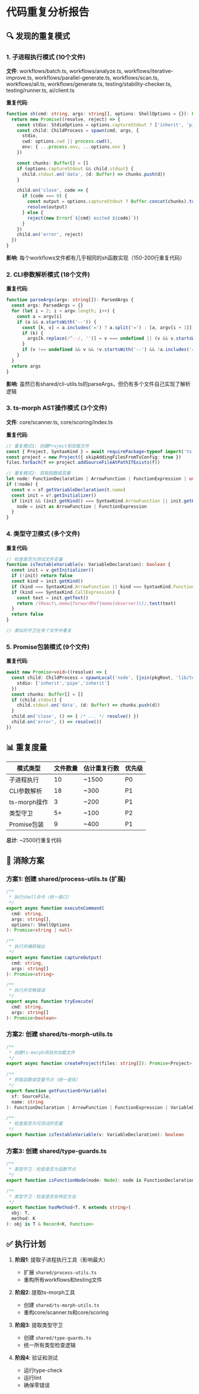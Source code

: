 # 代码重复分析报告

## 🔍 发现的重复模式

### 1. 子进程执行模式 (10个文件)
**文件**: workflows/batch.ts, workflows/analyze.ts, workflows/iterative-improve.ts, workflows/parallel-generate.ts, workflows/scan.ts, workflows/all.ts, workflows/generate.ts, testing/stability-checker.ts, testing/runner.ts, ai/client.ts

**重复代码**:
```typescript
function sh(cmd: string, args: string[], options: ShellOptions = {}): Promise<string | null> {
  return new Promise((resolve, reject) => {
    const stdio: StdioOptions = options.captureStdout ? ['inherit', 'pipe', 'inherit'] : 'inherit'
    const child: ChildProcess = spawn(cmd, args, {
      stdio,
      cwd: options.cwd || process.cwd(),
      env: { ...process.env, ...options.env }
    })

    const chunks: Buffer[] = []
    if (options.captureStdout && child.stdout) {
      child.stdout.on('data', (d: Buffer) => chunks.push(d))
    }

    child.on('close', code => {
      if (code === 0) {
        const output = options.captureStdout ? Buffer.concat(chunks).toString('utf8') : null
        resolve(output)
      } else {
        reject(new Error(`${cmd} exited ${code}`))
      }
    })
    child.on('error', reject)
  })
}
```

**影响**: 每个workflows文件都有几乎相同的sh函数实现（150-200行重复代码）

### 2. CLI参数解析模式 (18个文件)
**重复代码**:
```typescript
function parseArgs(argv: string[]): ParsedArgs {
  const args: ParsedArgs = {}
  for (let i = 2; i < argv.length; i++) {
    const a = argv[i]
    if (a && a.startsWith('--')) {
      const [k, v] = a.includes('=') ? a.split('=') : [a, argv[i + 1]]
      if (k) {
        args[k.replace(/^--/, '')] = v === undefined || (v && v.startsWith('--')) ? true : v
      }
      if (v !== undefined && v && !v.startsWith('--') && !a.includes('=')) i++
    }
  }
  return args
}
```

**影响**: 虽然已有shared/cli-utils.ts的parseArgs，但仍有多个文件自己实现了解析逻辑

### 3. ts-morph AST操作模式 (3个文件)
**文件**: core/scanner.ts, core/scoring/index.ts

**重复代码**:
```typescript
// 重复模式1: 创建Project和加载文件
const { Project, SyntaxKind } = await requirePackage<typeof import('ts-morph')>('ts-morph', 'ts-morph')
const project = new Project({ skipAddingFilesFromTsConfig: true })
files.forEach(f => project.addSourceFileAtPathIfExists(f))

// 重复模式2: 获取函数或变量
let node: FunctionDeclaration | ArrowFunction | FunctionExpression | undefined = sf.getFunction(t.name)
if (!node) {
  const v = sf.getVariableDeclaration(t.name)
  const init = v?.getInitializer()
  if (init && (init.getKind() === SyntaxKind.ArrowFunction || init.getKind() === SyntaxKind.FunctionExpression)) {
    node = init as ArrowFunction | FunctionExpression
  }
}
```

### 4. 类型守卫模式 (多个文件)
**重复代码**:
```typescript
// 检查是否为测试文件变量
function isTestableVariable(v: VariableDeclaration): boolean {
  const init = v.getInitializer()
  if (!init) return false
  const kind = init.getKind()
  if (kind === SyntaxKind.ArrowFunction || kind === SyntaxKind.FunctionExpression) return true
  if (kind === SyntaxKind.CallExpression) {
    const text = init.getText()
    return /(React\.memo|forwardRef|memo|observer)\(/.test(text)
  }
  return false
}

// 类似的守卫在多个文件中重复
```

### 5. Promise包装模式 (9个文件)
**重复代码**:
```typescript
await new Promise<void>((resolve) => {
  const child: ChildProcess = spawnLocal('node', [join(pkgRoot, 'lib/testing/analyzer.mjs')], { 
    stdio: ['inherit','pipe','inherit'] 
  })
  const chunks: Buffer[] = []
  if (child.stdout) {
    child.stdout.on('data', (d: Buffer) => chunks.push(d))
  }
  child.on('close', () => { /* ... */ resolve() })
  child.on('error', () => resolve())
})
```

## 📊 重复度量

| 模式类型 | 文件数量 | 估计重复行数 | 优先级 |
|---------|---------|-------------|--------|
| 子进程执行 | 10 | ~1500 | P0 |
| CLI参数解析 | 18 | ~300 | P1 |
| ts-morph操作 | 3 | ~200 | P1 |
| 类型守卫 | 5+ | ~100 | P2 |
| Promise包装 | 9 | ~400 | P1 |

**总计**: ~2500行重复代码

## 🎯 消除方案

### 方案1: 创建 shared/process-utils.ts (扩展)
```typescript
/**
 * 执行shell命令（统一接口）
 */
export async function executeCommand(
  cmd: string, 
  args: string[], 
  options?: ShellOptions
): Promise<string | null>

/**
 * 执行并捕获输出
 */
export async function captureOutput(
  cmd: string, 
  args: string[]
): Promise<string>

/**
 * 执行并忽略错误
 */
export async function tryExecute(
  cmd: string, 
  args: string[]
): Promise<boolean>
```

### 方案2: 创建 shared/ts-morph-utils.ts
```typescript
/**
 * 创建ts-morph项目并加载文件
 */
export async function createProject(files: string[]): Promise<Project>

/**
 * 获取函数或变量节点（统一查找）
 */
export function getFunctionOrVariable(
  sf: SourceFile, 
  name: string
): FunctionDeclaration | ArrowFunction | FunctionExpression | VariableDeclaration | undefined

/**
 * 检查是否为可测试的变量
 */
export function isTestableVariable(v: VariableDeclaration): boolean
```

### 方案3: 创建 shared/type-guards.ts
```typescript
/**
 * 类型守卫：检查是否为函数节点
 */
export function isFunctionNode(node: Node): node is FunctionDeclaration | ArrowFunction | FunctionExpression

/**
 * 类型守卫：检查是否有特定方法
 */
export function hasMethod<T, K extends string>(
  obj: T, 
  method: K
): obj is T & Record<K, Function>
```

## ✅ 执行计划

1. **阶段1**: 提取子进程执行工具（影响最大）
   - 扩展 `shared/process-utils.ts`
   - 重构所有workflows和testing文件

2. **阶段2**: 提取ts-morph工具
   - 创建 `shared/ts-morph-utils.ts`
   - 重构core/scanner.ts和core/scoring

3. **阶段3**: 提取类型守卫
   - 创建 `shared/type-guards.ts`
   - 统一所有类型检查逻辑

4. **阶段4**: 验证和测试
   - 运行type-check
   - 运行lint
   - 确保零错误

